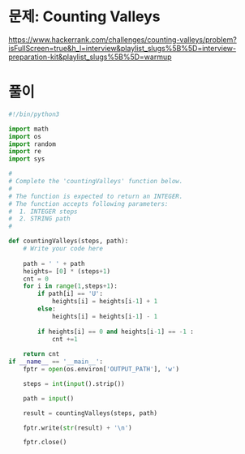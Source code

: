 # 문제: Counting Valleys
https://www.hackerrank.com/challenges/counting-valleys/problem?isFullScreen=true&h_l=interview&playlist_slugs%5B%5D=interview-preparation-kit&playlist_slugs%5B%5D=warmup


# 풀이 
``` python
#!/bin/python3

import math
import os
import random
import re
import sys

#
# Complete the 'countingValleys' function below.
#
# The function is expected to return an INTEGER.
# The function accepts following parameters:
#  1. INTEGER steps
#  2. STRING path
#

def countingValleys(steps, path):
    # Write your code here
    
    path = ' ' + path
    heights= [0] * (steps+1)
    cnt = 0 
    for i in range(1,steps+1):
        if path[i] == 'U':
            heights[i] = heights[i-1] + 1
        else:
            heights[i] = heights[i-1] - 1
        
        if heights[i] == 0 and heights[i-1] == -1 :
            cnt +=1
    
    return cnt
if __name__ == '__main__':
    fptr = open(os.environ['OUTPUT_PATH'], 'w')

    steps = int(input().strip())

    path = input()

    result = countingValleys(steps, path)

    fptr.write(str(result) + '\n')

    fptr.close()

```

